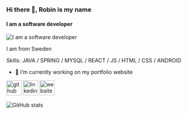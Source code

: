 ### Hi there 👋, Robin is my name
#### I am a software developer
![I am a software developer](https://arturssmirnovs.github.io/github-profile-readme-generator/images/banner.png)

I am from Sweden

Skills: JAVA / SPRING / MYSQL / REACT / JS / HTML / CSS / ANDROID

- 🔭 I’m currently working on my portfolio website 


[<img src='https://cdn.jsdelivr.net/npm/simple-icons@3.0.1/icons/github.svg' alt='github' height='40'>](https://github.com/misterZink)  [<img src='https://cdn.jsdelivr.net/npm/simple-icons@3.0.1/icons/linkedin.svg' alt='linkedin' height='40'>](https://www.linkedin.com/in/robin-heidari/)  [<img src='https://cdn.jsdelivr.net/npm/simple-icons@3.0.1/icons/icloud.svg' alt='website' height='40'>](https://robinheidari.com)  

![GitHub stats](https://github-readme-stats.vercel.app/api?username=misterZink&show_icons=true)  

